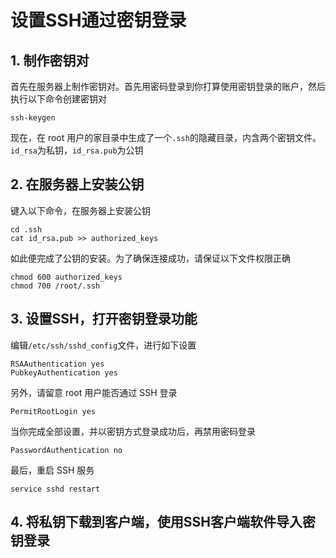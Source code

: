 # 设置SSH通过密钥登录
## 1. **制作密钥对**
首先在服务器上制作密钥对。首先用密码登录到你打算使用密钥登录的账户，然后执行以下命令创建密钥对
```
ssh-keygen
```
现在，在 root 用户的家目录中生成了一个`.ssh`的隐藏目录，内含两个密钥文件。`id_rsa`为私钥，`id_rsa.pub`为公钥
## 2. **在服务器上安装公钥**
键入以下命令，在服务器上安装公钥
```
cd .ssh
cat id_rsa.pub >> authorized_keys
```
如此便完成了公钥的安装。为了确保连接成功，请保证以下文件权限正确
```
chmod 600 authorized_keys
chmod 700 /root/.ssh
```
## 3. **设置SSH，打开密钥登录功能**
编辑`/etc/ssh/sshd_config`文件，进行如下设置
```
RSAAuthentication yes
PubkeyAuthentication yes
```
另外，请留意 root 用户能否通过 SSH 登录
```
PermitRootLogin yes
```
当你完成全部设置，并以密钥方式登录成功后，再禁用密码登录
```
PasswordAuthentication no
```
最后，重启 SSH 服务
```
service sshd restart
```
## 4. **将私钥下载到客户端，使用SSH客户端软件导入密钥登录**
